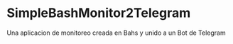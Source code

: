 # SimpleBashMonitor2Telegram
Una aplicacion de monitoreo creada en Bahs y unido a un Bot de Telegram

